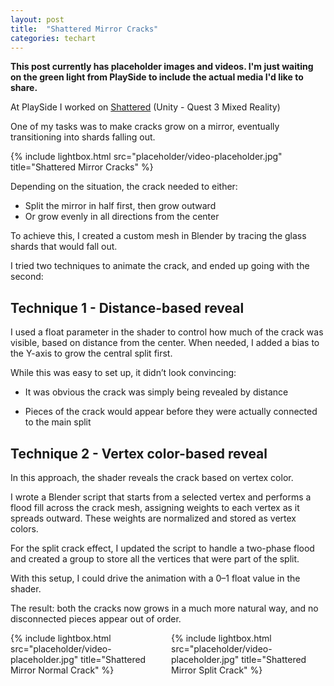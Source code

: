 ```yaml
---
layout: post
title:  "Shattered Mirror Cracks"
categories: techart
---
```


**This post currently has placeholder images and videos. I'm just waiting on the green light from PlaySide to include the actual media I'd like to share.**

At PlaySide I worked on [Shattered](https://www.meta.com/en-gb/experiences/shattered/5816339365118691/) (Unity - Quest 3 Mixed Reality)

One of my tasks was to make cracks grow on a mirror, eventually transitioning into shards falling out.

{% include lightbox.html src="placeholder/video-placeholder.jpg" title="Shattered Mirror Cracks" %}

Depending on the situation, the crack needed to either:
* Split the mirror in half first, then grow outward
* Or grow evenly in all directions from the center

To achieve this, I created a custom mesh in Blender by tracing the glass shards that would fall out.

I tried two techniques to animate the crack, and ended up going with the second:

## Technique 1 - Distance-based reveal

I used a float parameter in the shader to control how much of the crack was visible, based on distance from the center. When needed, I added a bias to the Y-axis to grow the central split first.

While this was easy to set up, it didn’t look convincing:

* It was obvious the crack was simply being revealed by distance

* Pieces of the crack would appear before they were actually connected to the main split

## Technique 2 - Vertex color-based reveal

In this approach, the shader reveals the crack based on vertex color.

I wrote a Blender script that starts from a selected vertex and performs a flood fill across the crack mesh, assigning weights to each vertex as it spreads outward. These weights are normalized and stored as vertex colors.

For the split crack effect, I updated the script to handle a two-phase flood and created a group to store all the vertices that were part of the split.

With this setup, I could drive the animation with a 0–1 float value in the shader.

The result: both the cracks now grows in a much more natural way, and no disconnected pieces appear out of order.

<div style="display: flex; gap: 10px; align-items: flex-start;">
  <div style="flex: 1;">
    {% include lightbox.html src="placeholder/video-placeholder.jpg" title="Shattered Mirror Normal Crack" %}
  </div>
  <div style="flex: 1;">
    {% include lightbox.html src="placeholder/video-placeholder.jpg" title="Shattered Mirror Split Crack" %}
  </div>
</div>

